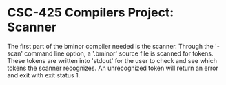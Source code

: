 # CSC-425 Compilers Project: Scanner
The first part of the bminor compiler needed is the scanner. Through the '-scan' command line option, a '.bminor' source file is scanned for tokens. These tokens are written into 'stdout' for the user to check and see which tokens the scanner recognizes. An unrecognized token will return an error and exit with exit status 1.

